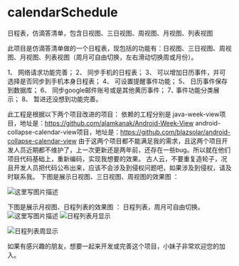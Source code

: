# calendarSchedule
日程表，仿滴答清单，包含日视图、三日视图、周视图、月视图、列表视图


此项目是仿滴答清单做的一个日程表，现包括的功能有：日视图、三日视图、周视图、月视图、列表视图（周月可自由切换，左右滑动切换周或月份）。

1、 网络请求功能完善； 
2、 同步手机的日程表； 
3、 可以增加日历事件，并可选择是否同步到手机本身日程表； 
4、 可设置提醒事件功能； 
5、 日历事件保存到数据库；
6、 同步google邮件账号或是其他黄历事件； 
7､ 事件功能分类展示；
8、 暂进还没想到功能完善。

此工程是根据以下两个项目改进的项目： 
依赖的工程分别是 java-week-view项目，地址是：https://github.com/alamkanak/Android-Week-View 
android-collapse-calendar-view项目，地址是：https://github.com/blazsolar/android-collapse-calendar-view 
由于这两个项目都不能满足我的需求，且这两个项目开发人员近期都不维护了，上一次更新还是两年前，还存在一些bug。所以就在他们项目代码基础上，重新编码，实现我想要的效果。 古人云，不要重复造轮子，况且开发人员把代码公布出来，应该不会涉及到侵权问题吧，如果涉及到侵权，请及时联系我。 下图是展示日视图、三日视图、周视图的效果图 ：

![这里写图片描述](http://img.blog.csdn.net/20170726165503516?watermark/2/text/aHR0cDovL2Jsb2cuY3Nkbi5uZXQvc21pbGVpYW0=/font/5a6L5L2T/fontsize/400/fill/I0JBQkFCMA==/dissolve/70/gravity/SouthEast)

下图是展示月视图、日程列表的效果图 ：
日程列表，周月可自由切换。
![这里写图片描述](http://img.blog.csdn.net/20170726173508620?watermark/2/text/aHR0cDovL2Jsb2cuY3Nkbi5uZXQvc21pbGVpYW0=/font/5a6L5L2T/fontsize/400/fill/I0JBQkFCMA==/dissolve/70/gravity/SouthEast)
![日程列表月显示](https://github.com/xiewenfeng/calendarSchedule/blob/master/calendar_schedule/images/%E6%97%A5%E7%A8%8B%E5%88%97%E8%A1%A81.png)

![日程列表周显示](https://github.com/xiewenfeng/calendarSchedule/blob/master/calendar_schedule/images/%E6%97%A5%E7%A8%8B%E5%88%97%E8%A1%A82.png)

如果有感兴趣的朋友，想要一起来开发或完善这个项目，小妹子非常欢迎您的加入。
